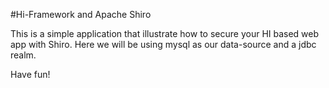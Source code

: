 #Hi-Framework and Apache Shiro

This is a simple application that illustrate how to secure your HI based web app with Shiro.
Here we will be using mysql as our data-source and a jdbc realm.

Have fun!